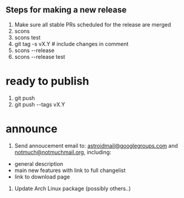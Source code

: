 ## Steps for making a new release

1. Make sure all stable PRs scheduled for the release are merged
1. scons
1. scons test
1. git tag -s vX.Y # include changes in comment
1. scons --release
1. scons --release test

# ready to publish
1. git push
1. git push --tags vX.Y

# announce
1. Send annoucement email to: astroidmail@googlegroups.com and notmuch@notmuchmail.org, including:
  * general description
  * main new features with link to full changelist
  * link to download page
1. Update Arch Linux package (possibly others..)